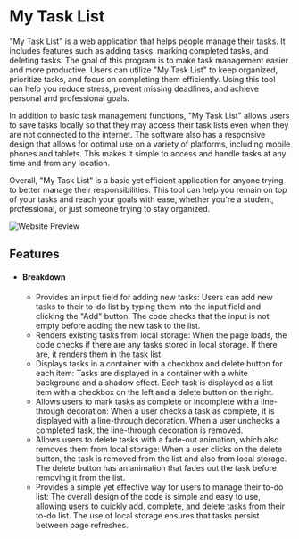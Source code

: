 
# My Task List

"My Task List" is a web application that helps people manage their tasks. It includes features such as adding tasks, marking completed tasks, and deleting tasks. The goal of this program is to make task management easier and more productive. Users can utilize "My Task List" to keep organized, prioritize tasks, and focus on completing them efficiently. Using this tool can help you reduce stress, prevent missing deadlines, and achieve personal and professional goals.

In addition to basic task management functions, "My Task List" allows users to save tasks locally so that they may access their task lists even when they are not connected to the internet. The software also has a responsive design that allows for optimal use on a variety of platforms, including mobile phones and tablets. This makes it simple to access and handle tasks at any time and from any location.

Overall, "My Task List" is a basic yet efficient application for anyone trying to better manage their responsibilities. This tool can help you remain on top of your tasks and reach your goals with ease, whether you're a student, professional, or just someone trying to stay organized.

![Website Preview](./assets/readme%20images/website-preview.png)

## Features

- #### Breakdown

    - Provides an input field for adding new tasks: Users can add new tasks to their to-do list by typing them into the input field and clicking the "Add" button. The code checks that the input is not empty before adding the new task to the list.
    - Renders existing tasks from local storage: When the page loads, the code checks if there are any tasks stored in local storage. If there are, it renders them in the task list.
    - Displays tasks in a container with a checkbox and delete button for each item: Tasks are displayed in a container with a white background and a shadow effect. Each task is displayed as a list item with a checkbox on the left and a delete button on the right.
    - Allows users to mark tasks as complete or incomplete with a line-through decoration: When a user checks a task as complete, it is displayed with a line-through decoration. When a user unchecks a completed task, the line-through decoration is removed.
    - Allows users to delete tasks with a fade-out animation, which also removes them from local storage: When a user clicks on the delete button, the task is removed from the list and also from local storage. The delete button has an animation that fades out the task before removing it from the list.
    - Provides a simple yet effective way for users to manage their to-do list: The overall design of the code is simple and easy to use, allowing users to quickly add, complete, and delete tasks from their to-do list. The use of local storage ensures that tasks persist between page refreshes.



